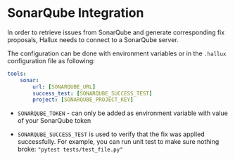 # SonarQube Integration

In order to retrieve issues from SonarQube and generate corresponding fix proposals, Hallux needs to connect to a SonarQube server.

The configuration can be done with environment variables or in the `.hallux` configuration file as following:


```yaml
tools:
    sonar:
        url: [SONARQUBE_URL]
        success_test: [SONARQUBE_SUCCESS_TEST]
        project: [SONARQUBE_PROJECT_KEY]
```

* `SONARQUBE_TOKEN` - can only be added as environment variable with value of your SonarQube token


* `SONARQUBE_SUCCESS_TEST` is used to verify that the fix was applied successfully. For example, you can run unit test to make sure nothing broke: `"pytest tests/test_file.py"`